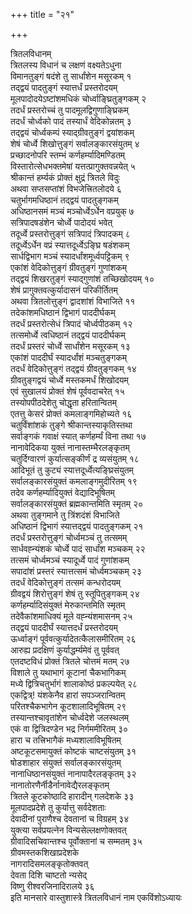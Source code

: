 +++
title = "२१"

+++
   
त्रितलविधानम्  
त्रितलस्य विधानं च लक्षणं वक्ष्यतेऽधुना   
विमानतुङ्गं षदंशे तु सार्धांशेन मसूरकम् १  
तद्द्वयं पादतुङ्गं स्यात्तर्धं प्रस्तरोदयम्   
मूलपादोदयेऽष्टांशमधिकं चोर्ध्वाङ्घ्रितुङ्गकम् २  
तदर्धं प्रस्तरोच्चं तु पादमूलद्विगुणाङ्घ्रिकम्   
तदर्धं चोर्ध्वको पादं तस्यार्धं वेदिकोन्नतम् ३  
तद्द्वयं चोर्ध्वकम्पं स्याद्ग्रीवतुङ्गं द्वयांशकम्   
शेषं चोर्ध्वे शिखोत्तुङ्गं सर्वालङ्कारसंयुतम् ४  
प्रच्छादनोपरि स्तम्भं कर्णहर्म्यादिमण्डितम्   
विस्तारोत्सेधभक्तमेषां यत्तत्प्रागुक्तवन्नयेत् ५  
श्रीकान्तं हर्म्यकं प्रोक्तं क्षुद्रं त्रितले विदुः   
अथवा सप्तसप्तांशं विभजेत्त्रितलोदये ६  
चतुर्भागमधिष्ठानं तद्द्वयं पादतुङ्गकम्   
अधिष्ठानसमं मञ्चं मञ्चोर्ध्वेऽर्धेन वप्रयुक् ७  
सत्रिपादषडंशेन चोर्ध्वे पादोदयं भवेत्   
तदूर्ध्वे प्रस्तरोत्तुङ्गं सत्रिपादं त्रिपादकम् ८  
तदूर्ध्वेऽर्धेन वप्रं स्यात्तदूर्ध्वेऽङ्घ्रि षडंशकम्   
सार्धद्विभाग मञ्चं स्यादर्धांशमूर्ध्वपट्टिकम् ९  
एकांशं वेदिकोत्तुङ्गं ग्रीवतुङ्गं गुणांशकम्   
तद्द्वयं शिखरतुङ्गं स्याद्गुणांशं तच्छिखोदयम् १०  
शेषं प्रागुक्तवत्कुर्यादासनं परिकीर्तितम्   
अथवा त्रितलोत्तुङ्गं द्वादशांशं विभाजिते ११  
तदेकांशमधिष्ठानं द्विभागं पाददीर्घकम्   
तदर्धं प्रस्तरोत्सेधं त्रिपादं चोर्ध्वपीठकम् १२  
तत्समोर्ध्वे त्वधिष्ठानं तद्द्वयं पाददीर्घकम्   
तदर्धं प्रस्तरं चोर्ध्वे सार्धांशेन मसूरकम् १३  
एकांशं पाददीर्घं स्यादर्धांशं मञ्चतुङ्गकम्   
तदर्धं वेदिकोत्तुङ्गं तद्द्वयं ग्रीवतुङ्गकम् १४  
ग्रीवतुङ्गद्वयं चोर्ध्वे मस्तकमर्धं शिखोदयम्   
एवं सुखालयं प्रोक्तं शेषं पूर्ववदाचरेत् १५  
तस्योपपीठदेशेतु चोद्धृता हरितान्वितम्   
एतत्तु केसरं प्रोक्तं कमलाङ्गमिहोच्यते १६  
चतुर्विंशांशकं तुङ्गे श्रीकान्तस्याकृतिस्तथा   
सर्वाङ्गकं गवाक्षं स्यात् कर्णहर्म्यं विना तथा १७  
नानावेदिकया युक्तं नानास्तम्भैरलङ्कृतम्   
चतुर्दिग्वारणं कुर्यात्सङ्कीर्णं द्र व्यसंयुतम् १८  
आदिभूतं तु कुट्यं स्यात्तदूर्ध्वेत्यङ्घ्रिसंयुतम्   
सर्वालङ्कारसंयुक्तं कमलाङ्गमुदीरितम् १९  
तदेव कर्णहर्म्यादियुक्तं वेद्यादिभूषितम्   
सर्वालङ्कारसंयुक्तं ब्रह्मकान्तमिति स्मृतम् २०  
अथवा तुङ्गमाने तु त्रिंशदंशं विभाजिते   
अधिष्ठानं द्विभागं स्यात्तद्द्वयं पादतुङ्गकम् २१  
तदर्धं प्रस्तरोत्तुङ्गं चोर्ध्वमञ्चं तु तत्समम्   
सार्धवह्न्यंशकं चोर्ध्वे पादं सार्धांश मञ्चकम् २२  
तत्समं चोर्ध्वमञ्चं स्यादूर्ध्वे पादं गुणांशकम्   
सपादांशं प्रस्तरं स्यात्तत्समं चोर्ध्वमञ्चकम् २३  
तदर्धं वेदिकोत्तुङ्गं तत्समं कन्धरोदयम्   
ग्रीवद्वयं शिरोत्तुङ्गं शेषं तु स्तूपितुङ्गकम् २४  
कर्णहर्म्यादिसंयुक्तं मेरुकान्तमिति स्मृतम्   
तदेवैकांशमाधिक्यं मूले वह्न्यंशमासनम् २५  
तद्द्वयं पाददीर्घं स्यात्तदर्धं प्रस्तरोदयम्   
ऊर्ध्वाङ्गं पूर्ववत्कुर्यादेतत्कैलासमीरितम् २६  
आरुह्य प्रदक्षिणं कुर्याद्धर्म्यमेवं तु पूर्ववत्   
एतदष्टविधं प्रोक्तं त्रितले चोत्तमं मतम् २७  
विशाले तु यथाभागं कूटानां चैकभागिकम्   
मध्ये द्वित्रिचतुर्भागं शालाकोष्ठं प्रकल्पयेत् २८  
एकद्वित्र्\! यंशकेनैव हारां सपञ्जरान्वितम्   
परितश्चैकभागेन कूटशालादिभूषितम् २९  
तस्यान्तश्चावृतांशेन चोर्ध्वदेशे जलस्थलम्   
एकं वा द्वित्रिदण्डेन भद्र निर्गममीरितम् ३०  
हारा च तत्त्रिभागैकं मध्यशालाविभूषितम्   
अष्टकूटसमायुक्तं कोष्टकं चाष्टसंयुतम् ३१  
षोडशाहार संयुक्तं सर्वालङ्कारसंयुतम्   
नानाधिष्ठानसंयुक्तं नानापादैरलङ्कृतम् ३२  
नानातोरणैर्नीडैर्नानावेद्यैरलङ्कृतम्   
त्रितले कूटकोष्ठादि हारादीन् गलदेशके ३३  
मूलपादप्रदेशे तु कुर्यात्तु सर्वदेशताः   
देवादीनां पुराणैश्च देवतानां च विग्रहम् ३४  
युक्त्या सर्वप्रयत्नेन विन्यसेल्लक्षणोक्तवत्   
ग्रीवादिसचिवान्तश्च पूर्वोक्तानां च सम्मतम् ३५  
ग्रीवमस्तकशिखाप्रदेशके   
नागरादिसमलङ्कृतोक्तवत्   
देवता दिशि चाष्टतो न्यसेद्   
विष्णु रीश्वरजिनादिरालये ३६  
इति मानसारे वास्तुशास्त्रे त्रितलविधानं नाम एकविंशोऽध्यायः
